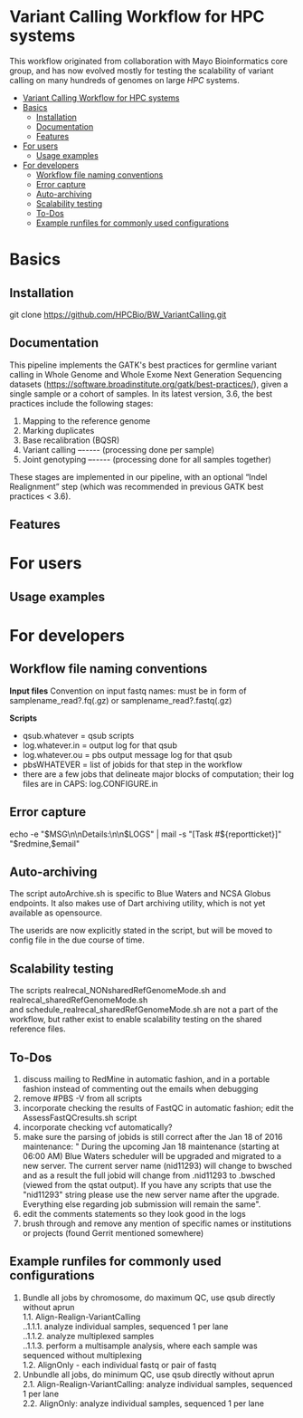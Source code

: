 Variant Calling Workflow for HPC systems
========================================

This workflow originated from collaboration with Mayo Bioinformatics core group, and has now evolved mostly for testing the scalability of variant calling on many hundreds of genomes on large *HPC* systems.

  * [Variant Calling Workflow for HPC systems](#variant-calling-workflow-for-hpc-systems)
  * [Basics](#basics)
    * [Installation](#installation)
    * [Documentation](#documentation)
    * [Features](#Features)
  * [For users](#for-users)
    * [Usage examples](#usage-examples)
  * [For developers](#for-developers)
    * [Workflow file naming conventions](#workflow-file-naming-conventions)
    * [Error capture](#error-capture)
    * [Auto-archiving](#auto-archiving)
    * [Scalability testing](#scalability-testing)
    * [To-Dos](#to-dos)
    * [Example runfiles for commonly used configurations](#example-runfiles-for-commonly-used-configurations)


# Basics

## Installation

git clone https://github.com/HPCBio/BW_VariantCalling.git

## Documentation

This pipeline implements the GATK's best practices for germline variant calling in Whole Genome and Whole Exome Next Generation Sequencing datasets (https://software.broadinstitute.org/gatk/best-practices/), given a single sample or a cohort of samples. In its latest version, 3.6,  the best practices include the following stages:

1. Mapping to the reference genome 
2. Marking duplicates 
3. Base recalibration (BQSR)
4. Variant calling –----- (processing done per sample)
5. Joint genotyping –----- (processing done for all samples together)

These stages are implemented in our pipeline, with an optional  “Indel Realignment” step (which was recommended in previous GATK best practices < 3.6).


## Features

# For users

## Usage examples

# For developers

## Workflow file naming conventions

__Input files__
Convention on input fastq names: must be in form of samplename_read?.fq(.gz) or samplename_read?.fastq(.gz)

__Scripts__
* qsub.whatever = qsub scripts
* log.whatever.in = output log for that qsub
* log.whatever.ou = pbs output message log for that qsub
* pbsWHATEVER = list of jobids for that step in the workflow 
* there are a few jobs that delineate major blocks of computation; their log files are in CAPS:
log.CONFIGURE.in

## Error capture

echo -e "$MSG\n\nDetails:\n\n$LOGS" | mail -s "[Task #${reportticket}]" "$redmine,$email"

## Auto-archiving

The script autoArchive.sh is specific to Blue Waters and NCSA Globus endpoints.
It also makes use of Dart archiving utility, which is not yet available as opensource. 

The userids are now explicitly stated in the script, but will be moved to config file in the due course of time.


## Scalability testing

The scripts
 realrecal_NONsharedRefGenomeMode.sh
    and
 realrecal_sharedRefGenomeMode.sh    
    and
 schedule_realrecal_sharedRefGenomeMode.sh
are not a part of the workflow, but rather exist to enable scalability testing on the shared reference files.


## To-Dos

1. discuss mailing to RedMine in automatic fashion, and in a portable fashion
instead of commenting out the emails when debugging
2. remove #PBS -V from all scripts
3. incorporate checking the results of FastQC in automatic fashion; edit the AssessFastQCresults.sh script
4. incorporate checking vcf automatically?
5. make sure the parsing of jobids is still correct after the Jan 18 of 2016 maintenance:
   " During the upcoming Jan 18 maintenance (starting at 06:00 AM) Blue Waters scheduler will be upgraded and migrated to a new server. The current server name (nid11293) will change to bwsched and as a result the full jobid will change from <JOBID>.nid11293 to <JOBID>.bwsched (viewed from the qstat output).  If you have any scripts that use the "nid11293" string please use the new server name after the upgrade. Everything else regarding job submission will remain the same".
6. edit the comments statements so they look good in the logs
7. brush through and remove any mention of specific names or institutions or projects (found Gerrit mentioned somewhere)

## Example runfiles for commonly used configurations

1. Bundle all jobs by chromosome, do maximum QC, use qsub directly without aprun  
   1.1. Align-Realign-VariantCalling  
    ..1.1.1. analyze individual samples, sequenced 1 per lane  
    ..1.1.2. analyze multiplexed samples  
    ..1.1.3. perform a multisample analysis, where each sample was sequenced without multiplexing   
   1.2. AlignOnly - each individual fastq or pair of fastq  
2. Unbundle all jobs, do minimum QC, use qsub directly without aprun  
   2.1. Align-Realign-VariantCalling: analyze individual samples, sequenced 1 per lane  
   2.2. AlignOnly: analyze individual samples, sequenced 1 per lane   
